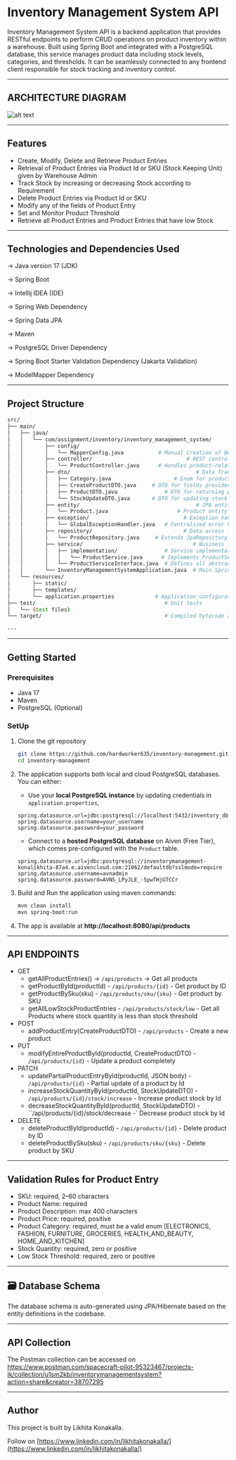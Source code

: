 # Inventory Management System API

Inventory Management System API is a backend application that provides RESTful endpoints to perform CRUD operations on product inventory within a warehouse. Built using Spring Boot and integrated with a PostgreSQL database, this service manages product data including stock levels, categories, and thresholds. It can be seamlessly connected to any frontend client responsible for stock tracking and inventory control.

---

## ARCHITECTURE DIAGRAM

![alt text]((https://whimsical.com/N2CQuP3KBMavyEkiUaWKdR))

---

## Features

- Create, Modify, Delete and Retrieve Product Entries
- Retrieval of Product Entries via Product Id or SKU (Stock Keeping Unit) given by Warehouse Admin
- Track Stock by increasing or decreasing Stock according to Requirement
- Delete Product Entries via Product Id or SKU
- Modify any of the fields of Product Entry
- Set and Monitor Product Threshold
- Retrieve all Product Entries and Product Entries that have low Stock

---

## Technologies and Dependencies Used

→ Java version 17 (JDK)

→ Spring Boot

→ Intellij IDEA (IDE)

→ Spring Web Dependency 

→ Spring Data JPA

→ Maven

→ PostgreSQL Driver Dependency

→ Spring Boot Starter Validation Dependency (Jakarta Validation)

→ ModelMapper Dependency

---

## Project Structure

```bash
src/
├── main/
│   ├── java/
│   │   └── com/assignment/inventory/inventory_management_system/
│   │       ├── config/                           
│   │       │   └── MapperConfig.java           # Manual Creation of Bean for ModelMapper 
│   │       ├── controller/                              # REST controllers
│   │       │   └── ProductController.java      # Handles product-related endpoints
│   │       ├── dto/                                        # Data Transfer Objects
│   │       │   ├── Category.java                    # Enum for product categories
│   │       │   ├── CreateProductDTO.java     # DTO for fields provided by User for Product 
│   │       │   ├── ProductDTO.java               # DTO for returning product data
│   │       │   └── StockUpdateDTO.java       # DTO for updating stock
│   │       ├── entity/                                     # JPA entities (database models)
│   │       │   └── Product.java                      # Product entity class
│   │       ├── exception/                              # Exception handling
│   │       │   └── GlobalExceptionHandler.java   # Centralized error handler
│   │       ├── repository/                             # Data access layer
│   │       │   └── ProductRepository.java     # Extends JpaRepository for CRUD
│   │       ├── service/                                   # Business logic layer
│   │       │   ├── implementation/               # Service implementations
│   │       │   │   └── ProductService.java      # Implements ProductServiceInterface
│   │       │   └── ProductServiceInterface.java  # Defines all abstract methods for Service layers
│   │       └── InventoryManagementSystemApplication.java  # Main Spring Boot entry point
│   └── resources/
│       ├── static/                               
│       ├── templates/                            
│       └── application.properties             # Application configuration file
├── test/                                         # Unit tests
│   └── (test files)
└── target/                                       # Compiled bytecode and build artifacts

---
```

---

## Getting Started

### **Prerequisites**

- Java 17
- Maven
- PostgreSQL (Optional)

### SetUp

1. Clone the git repository
    
    ```bash
    git clone https://github.com/hardworker635/inventory-management.git
    cd inventory-management
    ```
    

1. The application supports both local and cloud PostgreSQL databases. You can either:
    - Use your **local PostgreSQL instance** by updating credentials in `application.properties`,
    
    ```
    spring.datasource.url=jdbc:postgresql://localhost:5432/inventory_db
    spring.datasource.username=your_username
    spring.datasource.password=your_password
    ```
    
    - Connect to a **hosted PostgreSQL database** on Aiven (Free Tier), which comes pre-configured with the `Product` table.
    
    ```
    spring.datasource.url=jdbc:postgresql://inventorymanagement-konalikhita-87a4.e.aivencloud.com:21062/defaultdb?sslmode=require
    spring.datasource.username=avnadmin
    spring.datasource.password=AVNS_LPyJLE_-5pwTHjGTCCr
    ```
    

1. Build and Run the application using maven commands: 
    
    ```bash
    mvn clean install
    mvn spring-boot:run
    ```
    

1. The app is available at  **http://localhost:8080/api/products**

---

## API ENDPOINTS

- GET
    - getAllProductEntries() → `/api/products` → Get all products
    - getProductById(productId) - `/api/products/{id}` - Get product by ID
    - getProductBySku(sku) -  `/api/products/sku/{sku}` - Get product by SKU
    - getAllLowStockProductEntries - `/api/products/stock/low` - Get all Products where stock quantity is less than stock threshold
- POST
    - addProductEntry(CreateProductDTO) - `/api/products` - Create a new product
- PUT
    - modifyEntireProductById(productId, CreateProductDTO) - `/api/products/{id}` -  Update a product completely
- PATCH
    - updatePartialProductEntryById(productId, JSON body) - `/api/products/{id}` - Partial update of a product by Id
    - increaseStockQuantityById(productId, StockUpdateDTO) - `/api/products/{id}/stock/increase` - Increase product stock by Id
    - decreaseStockQuantityById(productId, StockUpdateDTO) - ``/api/products/{id}/stock/decrease -` Decrease product stock by Id
- DELETE
    - deleteProductById(productId) - `/api/products/{id}` - Delete product by ID
    - deleteProductBySku(sku) - `/api/products/sku/{sku}` - Delete product by SKU
    

---

## Validation Rules for Product Entry

- SKU: required, 2–60 characters
- Product Name: required
- Product Description: max 400 characters
- Product Price: required, positive
- Product Category: required, must be a valid enum [ELECTRONICS, FASHION, FURNITURE, GROCERIES, HEALTH_AND_BEAUTY, HOME_AND_KITCHEN]
- Stock Quantity: required, zero or positive
- Low Stock Threshold: required, zero or positive

---

## 🗃️ Database Schema

The database schema is auto-generated using JPA/Hibernate based on the entity definitions in the codebase. 

---

## API Collection

The Postman collection can be accessed on https://www.postman.com/spacecraft-pilot-95323467/projects-lk/collection/u1sm2kb/inventorymanagementsystem?action=share&creator=38707295

---

## Author

This project is built by Likhita Konakalla.

Follow on [https://www.linkedin.com/in/likhitakonakalla/](https://www.linkedin.com/in/likhitakonakalla/)
